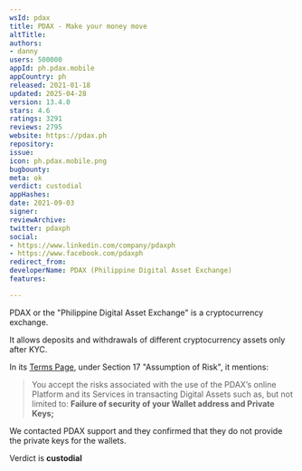 ```yaml
---
wsId: pdax
title: PDAX - Make your money move
altTitle: 
authors:
- danny
users: 500000
appId: ph.pdax.mobile
appCountry: ph
released: 2021-01-18
updated: 2025-04-28
version: 13.4.0
stars: 4.6
ratings: 3291
reviews: 2795
website: https://pdax.ph
repository: 
issue: 
icon: ph.pdax.mobile.png
bugbounty: 
meta: ok
verdict: custodial
appHashes: 
date: 2021-09-03
signer: 
reviewArchive: 
twitter: pdaxph
social:
- https://www.linkedin.com/company/pdaxph
- https://www.facebook.com/pdaxph
redirect_from: 
developerName: PDAX (Philippine Digital Asset Exchange)
features: 

---
```


PDAX or the "Philippine Digital Asset Exchange" is a cryptocurrency exchange.

It allows deposits and withdrawals of different cryptocurrency assets only after KYC. 

In its [Terms Page](https://trade.pdax.ph/pages/terms), under Section 17 "Assumption of Risk", it mentions:

> You accept the risks associated with the use of the PDAX’s online Platform and its Services in transacting Digital Assets such as, but not limited to: **Failure of security of your Wallet address and Private Keys;**

We contacted PDAX support and they confirmed that they do not provide the private keys for the wallets.

Verdict is **custodial**



